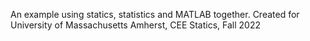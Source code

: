 An example using statics, statistics and MATLAB together. Created for University of Massachusetts Amherst, CEE Statics, Fall 2022
